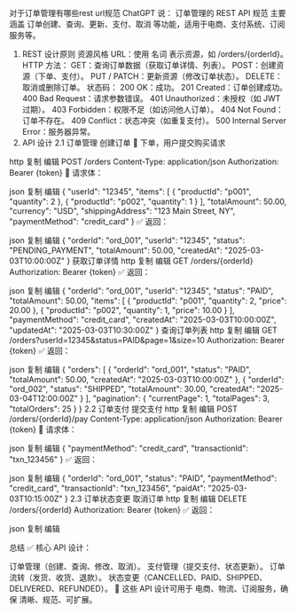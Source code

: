 

对于订单管理有哪些rest url规范
ChatGPT 说：
订单管理的 REST API 规范 主要涵盖 订单创建、查询、更新、支付、取消 等功能，适用于电商、支付系统、订阅服务等。

1. REST 设计原则
   资源风格 URL：使用 名词 表示资源，如 /orders/{orderId}。
   HTTP 方法：
   GET：查询订单数据（获取订单详情、列表）。
   POST：创建资源（下单、支付）。
   PUT / PATCH：更新资源（修改订单状态）。
   DELETE：取消或删除订单。
   状态码：
   200 OK：成功。
   201 Created：订单创建成功。
   400 Bad Request：请求参数错误。
   401 Unauthorized：未授权（如 JWT 过期）。
   403 Forbidden：权限不足（如访问他人订单）。
   404 Not Found：订单不存在。
   409 Conflict：状态冲突（如重复支付）。
   500 Internal Server Error：服务器异常。
2. API 设计
   2.1 订单管理
   创建订单
   📌 下单，用户提交购买请求

http
复制
编辑
POST /orders
Content-Type: application/json
Authorization: Bearer {token}
📌 请求体：

json
复制
编辑
{
"userId": "12345",
"items": [
{ "productId": "p001", "quantity": 2 },
{ "productId": "p002", "quantity": 1 }
],
"totalAmount": 50.00,
"currency": "USD",
"shippingAddress": "123 Main Street, NY",
"paymentMethod": "credit_card"
}
✅ 返回：

json
复制
编辑
{
"orderId": "ord_001",
"userId": "12345",
"status": "PENDING_PAYMENT",
"totalAmount": 50.00,
"createdAt": "2025-03-03T10:00:00Z"
}
获取订单详情
http
复制
编辑
GET /orders/{orderId}
Authorization: Bearer {token}
✅ 返回：

json
复制
编辑
{
"orderId": "ord_001",
"userId": "12345",
"status": "PAID",
"totalAmount": 50.00,
"items": [
{ "productId": "p001", "quantity": 2, "price": 20.00 },
{ "productId": "p002", "quantity": 1, "price": 10.00 }
],
"paymentMethod": "credit_card",
"createdAt": "2025-03-03T10:00:00Z",
"updatedAt": "2025-03-03T10:30:00Z"
}
查询订单列表
http
复制
编辑
GET /orders?userId=12345&status=PAID&page=1&size=10
Authorization: Bearer {token}
✅ 返回：

json
复制
编辑
{
"orders": [
{
"orderId": "ord_001",
"status": "PAID",
"totalAmount": 50.00,
"createdAt": "2025-03-03T10:00:00Z"
},
{
"orderId": "ord_002",
"status": "SHIPPED",
"totalAmount": 30.00,
"createdAt": "2025-03-04T12:00:00Z"
}
],
"pagination": {
"currentPage": 1,
"totalPages": 3,
"totalOrders": 25
}
}
2.2 订单支付
提交支付
http
复制
编辑
POST /orders/{orderId}/pay
Content-Type: application/json
Authorization: Bearer {token}
📌 请求体：

json
复制
编辑
{
"paymentMethod": "credit_card",
"transactionId": "txn_123456"
}
✅ 返回：

json
复制
编辑
{
"orderId": "ord_001",
"status": "PAID",
"paymentMethod": "credit_card",
"transactionId": "txn_123456",
"paidAt": "2025-03-03T10:15:00Z"
}
2.3 订单状态变更
取消订单
http
复制
编辑
DELETE /orders/{orderId}
Authorization: Bearer {token}
✅ 返回：

json
复制
编辑


总结
✅ 核心 API 设计：

订单管理（创建、查询、修改、取消）。
支付管理（提交支付、状态更新）。
订单流转（发货、收货、退款）。
状态变更（CANCELLED、PAID、SHIPPED、DELIVERED、REFUNDED）。
🚀 这些 API 设计可用于 电商、物流、订阅服务，确保 清晰、规范、可扩展。